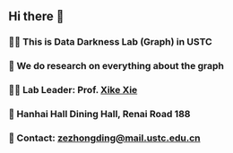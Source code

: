 ## Hi there 👋

### 🙋‍♀️ This is Data Darkness Lab (Graph) in USTC
### 🌈 We do research on everything about the graph
### 👩‍💻 Lab Leader: Prof. [Xike Xie](http://staff.ustc.edu.cn/~xkxie/index-en.html)
### 🍿 Hanhai Hall Dining Hall, Renai Road 188
### 🧙 Contact: zezhongding@mail.ustc.edu.cn

